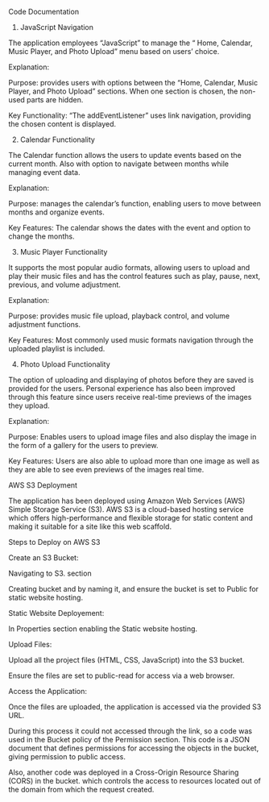 Code Documentation

1. JavaScript Navigation

The application employees “JavaScript” to manage the “ Home, Calendar, Music Player, and Photo Upload” menu based on users’ choice.

Explanation:

Purpose: provides users with options between the “Home, Calendar, Music Player, and Photo Upload” sections. When one section is chosen, the non-used parts are hidden.

Key Functionality: “The addEventListener” uses link navigation, providing the chosen content is displayed.



2. Calendar Functionality

The Calendar function allows the users to update events based on the current month. Also with option to navigate between months while managing event data.

Explanation:

Purpose: manages the calendar’s function, enabling  users to move between months and organize events.

Key Features: The calendar shows the dates with the event and option to change the  months.

3. Music Player Functionality

It supports the most popular audio formats, allowing users to upload and play their music files and has the control features such as play, pause, next, previous, and volume adjustment.

Explanation:

Purpose: provides  music file upload, playback control, and volume adjustment functions.

Key Features: Most commonly used music formats  navigation through the uploaded playlist is included.



4. Photo Upload Functionality

The option of uploading and displaying of photos before they are saved is provided for the users. Personal experience has also been improved through this feature since users receive real-time previews of the images they upload.

Explanation:

Purpose: Enables users to upload image files and also display the image in the form of a gallery for the users to preview.



Key Features: Users are also able to upload more than one image as well as they are able to see even previews of the images real time.



AWS S3 Deployment

The application has been deployed using Amazon Web Services (AWS) Simple Storage Service (S3). AWS S3 is a cloud-based hosting service which offers high-performance and flexible storage for static content and making it suitable for a site like this web scaffold.

Steps to Deploy on AWS S3

Create an S3 Bucket:

Navigating to S3. section

Creating bucket and by naming it, and ensure the bucket is set to Public for static website hosting.

Static Website Deployement:

In Properties section enabling the  Static website hosting.

Upload Files:

Upload all the project files (HTML, CSS, JavaScript) into the S3 bucket.

Ensure the files are set to public-read for access via a web browser.

Access the Application:

Once the files are uploaded, the application is accessed via the provided S3 URL.

During this process it could not accessed through the link, so a code was used in the Bucket policy of the Permission section. This code  is a JSON document that defines permissions for accessing the objects in the bucket, giving permission to public access.

Also, another code was deployed in a Cross-Origin Resource Sharing (CORS) in the bucket. which controls the access to resources located out of the domain from which the request created. 